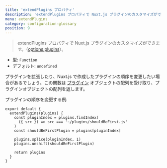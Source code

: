 ```yaml
---
title: 'extendPlugins プロパティ'
description: 'extendPlugins プロパティで Nuxt.js プラグインのカスタマイズができます。'
menu: extendPlugins
category: configuration-glossary
position: 9
---
```


> extendPlugins プロパティで Nuxt.js プラグインのカスタマイズができます。（[options.plugins](/guides/configuration-glossary/configuration-plugins)）。

- 型: `Function`
- デフォルト: `undefined`

プラグインを拡張したり、Nuxt.js で作成したプラグインの順序を変更したい場合があるでしょう。この関数は [プラグイン](/guides/configuration-glossary/configuration-plugins) オブジェクトの配列を受け取り、プラグインオブジェクトの配列を返します。

プラグインの順序を変更する例:

```js{}[nuxt.config.js]
export default {
  extendPlugins(plugins) {
    const pluginIndex = plugins.findIndex(
      ({ src }) => src === '~/plugins/shouldBeFirst.js'
    )
    const shouldBeFirstPlugin = plugins[pluginIndex]

    plugins.splice(pluginIndex, 1)
    plugins.unshift(shouldBeFirstPlugin)

    return plugins
  }
}
```
